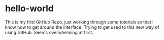 # hello-world
This is my first GitHub Repo, just working through some tutorials so that I know how to get around the interface. Trying to get used to this new way of using GitHub. Seems overwhelming at first.
